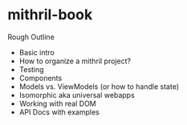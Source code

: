 # mithril-book

Rough Outline

* Basic intro
* How to organize a mithril project?
* Testing
* Components
* Models vs. ViewModels (or how to handle state)
* Isomorphic aka universal webapps
* Working with real DOM
* API Docs with examples
